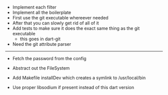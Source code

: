* Implement each filter
* Implement all the boilerplate
* First use the git executable whereever needed
* After that you can slowly get rid of all of it
* Add tests to make sure it does the exact same thing as the git executable
  - this goes in dart-git
* Need the git attribute parser

---
* Fetch the password from the config
* Abstract out the FileSystem
* Add Makefile installDev which creates a symlink to /usr/local/bin

* Use proper libsodium if present instead of this dart version
